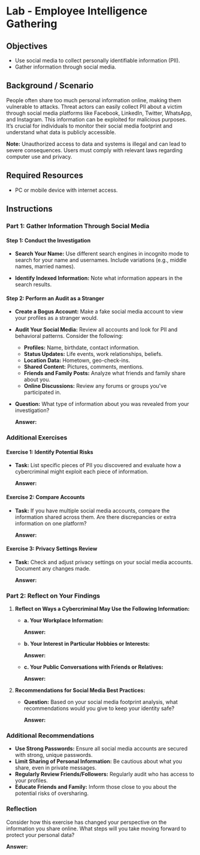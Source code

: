 # Lab - Employee Intelligence Gathering

## Objectives
- Use social media to collect personally identifiable information (PII).
- Gather information through social media.

## Background / Scenario
People often share too much personal information online, making them vulnerable to attacks. Threat actors can easily collect PII about a victim through social media platforms like Facebook, LinkedIn, Twitter, WhatsApp, and Instagram. This information can be exploited for malicious purposes. It’s crucial for individuals to monitor their social media footprint and understand what data is publicly accessible.

**Note:** Unauthorized access to data and systems is illegal and can lead to severe consequences. Users must comply with relevant laws regarding computer use and privacy.

## Required Resources
- PC or mobile device with internet access.

## Instructions

### Part 1: Gather Information Through Social Media

#### Step 1: Conduct the Investigation
- **Search Your Name:** Use different search engines in incognito mode to search for your name and usernames. Include variations (e.g., middle names, married names).
  
- **Identify Indexed Information:** Note what information appears in the search results.

#### Step 2: Perform an Audit as a Stranger
- **Create a Bogus Account:** Make a fake social media account to view your profiles as a stranger would.
  
- **Audit Your Social Media:** Review all accounts and look for PII and behavioral patterns. Consider the following:
  - **Profiles:** Name, birthdate, contact information.
  - **Status Updates:** Life events, work relationships, beliefs.
  - **Location Data:** Hometown, geo-check-ins.
  - **Shared Content:** Pictures, comments, mentions.
  - **Friends and Family Posts:** Analyze what friends and family share about you.
  - **Online Discussions:** Review any forums or groups you've participated in.

- **Question:** What type of information about you was revealed from your investigation?
  
  **Answer:**
  <!----><!---->

### Additional Exercises

#### Exercise 1: Identify Potential Risks
- **Task:** List specific pieces of PII you discovered and evaluate how a cybercriminal might exploit each piece of information.
  
  **Answer:**
  <!----><!---->

#### Exercise 2: Compare Accounts
- **Task:** If you have multiple social media accounts, compare the information shared across them. Are there discrepancies or extra information on one platform?
  
  **Answer:**
  <!----><!---->

#### Exercise 3: Privacy Settings Review
- **Task:** Check and adjust privacy settings on your social media accounts. Document any changes made.
  
  **Answer:**
  <!----><!---->

### Part 2: Reflect on Your Findings

1. **Reflect on Ways a Cybercriminal May Use the Following Information:**
   - **a. Your Workplace Information:**
     
     **Answer:**
     <!----><!---->
   
   - **b. Your Interest in Particular Hobbies or Interests:**
     
     **Answer:**
     <!----><!---->
   
   - **c. Your Public Conversations with Friends or Relatives:**
     
     **Answer:**
     <!----><!---->

2. **Recommendations for Social Media Best Practices:**
   - **Question:** Based on your social media footprint analysis, what recommendations would you give to keep your identity safe?
     
     **Answer:**
     <!----><!---->

### Additional Recommendations
- **Use Strong Passwords:** Ensure all social media accounts are secured with strong, unique passwords.
- **Limit Sharing of Personal Information:** Be cautious about what you share, even in private messages.
- **Regularly Review Friends/Followers:** Regularly audit who has access to your profiles.
- **Educate Friends and Family:** Inform those close to you about the potential risks of oversharing.

### Reflection
Consider how this exercise has changed your perspective on the information you share online. What steps will you take moving forward to protect your personal data?

**Answer:**
<!----><!---->
